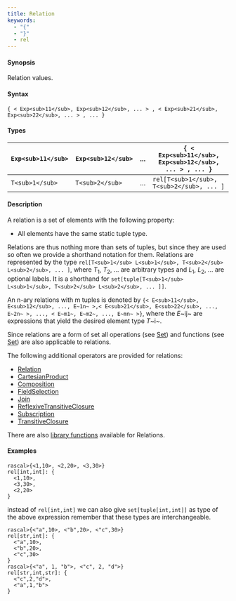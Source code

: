 ```yaml
---
title: Relation
keywords:
  - "{"
  - "}"
  - rel
---
```


#### Synopsis

Relation values.

#### Syntax

`{ < Exp<sub>11</sub>, Exp<sub>12</sub>, ... > , < Exp<sub>21</sub>, Exp<sub>22</sub>, ... > , ... }`

#### Types


| `Exp<sub>11</sub>` |  `Exp<sub>12</sub>` |  ...  | `{ < Exp<sub>11</sub>, Exp<sub>12</sub>, ... > , ... }`   |
| --- | --- | --- | --- |
| `T<sub>1</sub>`    |    `T<sub>2</sub>`  |  ...  |  `rel[T<sub>1</sub>, T<sub>2</sub>, ... ]`               |


#### Description

A relation is a set of elements with the following property:

*  All elements have the same static tuple type.


Relations are thus nothing more than sets of tuples, but since they are used so often we provide a shorthand notation for them.
Relations are represented by the type `rel[T<sub>1</sub> L<sub>1</sub>, T<sub>2</sub> L<sub>2</sub>, ... ]`, where _T_<sub>1</sub>, _T_<sub>2</sub>, ... are arbitrary types and
_L_<sub>1</sub>, _L_<sub>2</sub>, ... are optional labels. It is a shorthand for `set[tuple[T<sub>1</sub> L<sub>1</sub>, T<sub>2</sub> L<sub>2</sub>, ... ]]`.

An n-ary relations with m tuples is denoted by
 `{< E<sub>11</sub>, E<sub>12</sub>, ..., E~1n~ >,< E<sub>21</sub>, E<sub>22</sub>, ..., E~2n~ >, ..., < E~m1~, E~m2~, ..., E~mn~ >}`, 
where the _E_~ij~ are expressions that yield the desired element type _T_~i~.

Since relations are a form of set all operations (see [Set](../../../../Rascal/Expressions/Values/Set)) and functions
(see [Set](../../../../Library/Set.md)) are also applicable to relations.

The following additional operators are provided for relations:
* [Relation](../../../../Rascal/Expressions/Values/Relation)
* [CartesianProduct](../../../../Rascal/Expressions/Values/Relation/CartesianProduct)
* [Composition](../../../../Rascal/Expressions/Values/Relation/Composition)
* [FieldSelection](../../../../Rascal/Expressions/Values/Relation/FieldSelection)
* [Join](../../../../Rascal/Expressions/Values/Relation/Join)
* [ReflexiveTransitiveClosure](../../../../Rascal/Expressions/Values/Relation/ReflexiveTransitiveClosure)
* [Subscription](../../../../Rascal/Expressions/Values/Relation/Subscription)
* [TransitiveClosure](../../../../Rascal/Expressions/Values/Relation/TransitiveClosure)

There are also [library functions](../../../../Library/Relation.md) available for Relations.


#### Examples


```rascal-shell
rascal>{<1,10>, <2,20>, <3,30>}
rel[int,int]: {
  <1,10>,
  <3,30>,
  <2,20>
}
```
instead of `rel[int,int]` we can also give `set[tuple[int,int]]` as type of the above expression
remember that these types are interchangeable.

```rascal-shell
rascal>{<"a",10>, <"b",20>, <"c",30>}
rel[str,int]: {
  <"a",10>,
  <"b",20>,
  <"c",30>
}
rascal>{<"a", 1, "b">, <"c", 2, "d">}
rel[str,int,str]: {
  <"c",2,"d">,
  <"a",1,"b">
}
```


